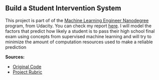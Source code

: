 Build a Student Intervention System
--------------------------


This project is part of of the [Machine Learning Engineer Nanodegree](https://www.udacity.com/course/machine-learning-engineer-nanodegree--nd009) program, from Udacity. You can check my report <a href="https://www.dropbox.com/s/18r3oqt706gwmxj/building-student-intervention.pdf?dl=0" target="_blank">here</a>. I will model the factors that predict how likely a student is to pass their high school final exam using concepts from supervised machine learning and will try to minimize the amount of computation resources used to make a reliable prediction


<b>Sources:</b>

- [Original Code](https://github.com/udacity/machine-learning/tree/master/projects/student_intervention)
- [Project Rubric](https://docs.google.com/document/d/1eyMT5SkhK4qiiFfTz1TrSnSqkV9gbH8g0Jfh3kW6apI/pub?embedded=true)
